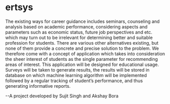 # ertsys
 The existing ways for career guidance includes seminars, counseling and analysis based on academic performance, considering aspects and parameters such as economic status, future job perspectives and etc. which may turn out to be irrelevant for determining better and suitable profession for students. There are various other alternatives existing, but none of them provide a concrete and precise solution to the problem. We therefore come with a concept of application which takes into consideration the sheer interest of students as the single parameter for recommending areas of interest. This application will be designed for educational usage. Surveys will be taken to generate results, the results will be stored in database on which machine learning algorithm will be implemented followed by a regular tracking of student’s performance, and thus generating informative reports.
 
 --A project developed by Sujit Singh and Akshay Bora
